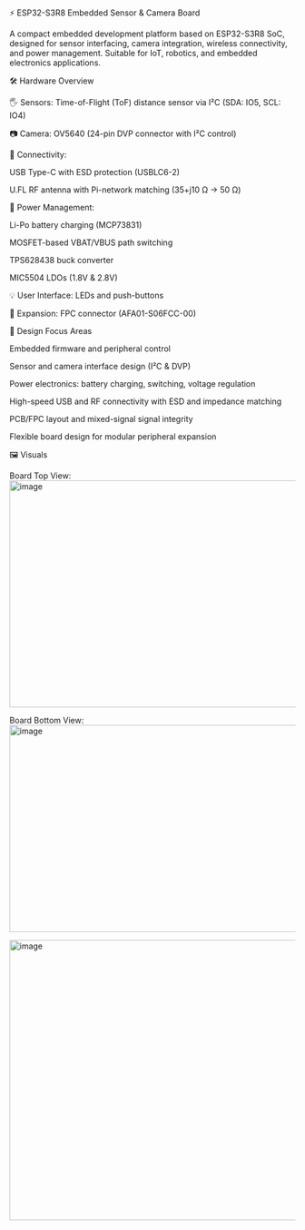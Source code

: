 ⚡ ESP32-S3R8 Embedded Sensor & Camera Board

A compact embedded development platform based on ESP32-S3R8 SoC, designed for sensor interfacing, camera integration, wireless connectivity, and power management. Suitable for IoT, robotics, and embedded electronics applications.

🛠 Hardware Overview

🖐 Sensors: Time-of-Flight (ToF) distance sensor via I²C (SDA: IO5, SCL: IO4)

📷 Camera: OV5640 (24-pin DVP connector with I²C control)

🔌 Connectivity:

USB Type-C with ESD protection (USBLC6-2)

U.FL RF antenna with Pi-network matching (35+j10 Ω → 50 Ω)

🔋 Power Management:

Li-Po battery charging (MCP73831)

MOSFET-based VBAT/VBUS path switching

TPS628438 buck converter

MIC5504 LDOs (1.8V & 2.8V)

💡 User Interface: LEDs and push-buttons

🔧 Expansion: FPC connector (AFA01-S06FCC-00)

📌 Design Focus Areas

Embedded firmware and peripheral control

Sensor and camera interface design (I²C & DVP)

Power electronics: battery charging, switching, voltage regulation

High-speed USB and RF connectivity with ESD and impedance matching

PCB/FPC layout and mixed-signal signal integrity

Flexible board design for modular peripheral expansion

🖼 Visuals

Board Top View:
<img width="1242" height="400" alt="image" src="https://github.com/user-attachments/assets/2c513c49-7b21-4f11-a7e0-6418cb2504e2" />


Board Bottom View:
<img width="1228" height="365" alt="image" src="https://github.com/user-attachments/assets/29980292-1464-4b78-998c-93fe1beba37e" />



<img width="1256" height="494" alt="image" src="https://github.com/user-attachments/assets/9def5368-1044-42ec-89cb-fd86f3820d22" />

